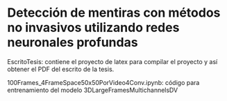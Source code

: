 # Detección de mentiras con métodos no invasivos utilizando redes neuronales profundas

EscritoTesis: contiene el proyecto de latex para compilar el proyecto y así obtener el PDF del escrito de la tesis.

100Frames_4FrameSpace50x50PorVideo4Conv.ipynb: código para entrenamiento del modelo 3DLargeFramesMultichannelsDV
